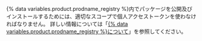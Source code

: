 {% data variables.product.prodname_registry %}内でパッケージを公開及びインストールするためには、適切なスコープで個人アクセストークンを使わなければなりません。 詳しい情報については「[{% data variables.product.prodname_registry %}について](/packages/learn-github-packages/about-github-packages#authenticating-to-github-packages)」を参照してください。

